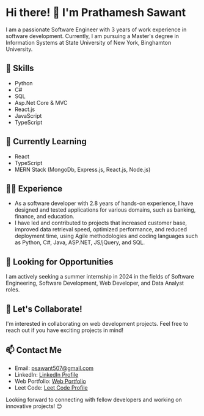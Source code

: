 
# Hi there! 👋 I'm Prathamesh Sawant

I am a passionate Software Engineer with 3 years of work experience in software development. Currently, I am pursuing a Master's degree in Information Systems at State University of New York, Binghamton University.

## 🚀 Skills
- Python
- C#
- SQL
- Asp.Net Core & MVC
- React.js
- JavaScript
- TypeScript

## 🌱 Currently Learning
- React
- TypeScript
- MERN Stack (MongoDb, Express.js, React.js, Node.js)

## 👨‍💻 Experience
- As a software developer with 2.8 years of hands-on experience, I have designed and tested applications for various domains, such as banking, finance, and education.
- I have led and contributed to projects that increased customer base, improved data retrieval speed, optimized performance, and reduced deployment time, using Agile methodologies and coding languages such as Python, C#, Java, ASP.NET, JS/jQuery, and SQL.

## 💼 Looking for Opportunities
I am actively seeking a summer internship in 2024 in the fields of Software Engineering, Software Development, Web Developer, and Data Analyst roles.

## 🤝 Let's Collaborate!
I'm interested in collaborating on web development projects. Feel free to reach out if you have exciting projects in mind!

## 📫 Contact Me
- Email: [psawant507@gmail.com](mailto:psawant507@gmail.com)
- LinkedIn: [LinkedIn Profile](https://www.linkedin.com/in/p-s-s-s/)
- Web Portfolio: [Web Portfolio](https://pss-0501.github.io/)
- Leet Code: [Leet Code Profile](https://leetcode.com/KingCoder0501/)

Looking forward to connecting with fellow developers and working on innovative projects! 😊


<!---
pss-0501/pss-0501 is a ✨ special ✨ repository because its `README.md` (this file) appears on your GitHub profile.
You can click the Preview link to take a look at your changes.
--->
